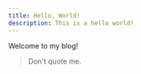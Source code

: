 ```yaml
---
title: Hello, World!
description: This is a hello world!
---
```


Welcome to my blog!

> Don't quote me.